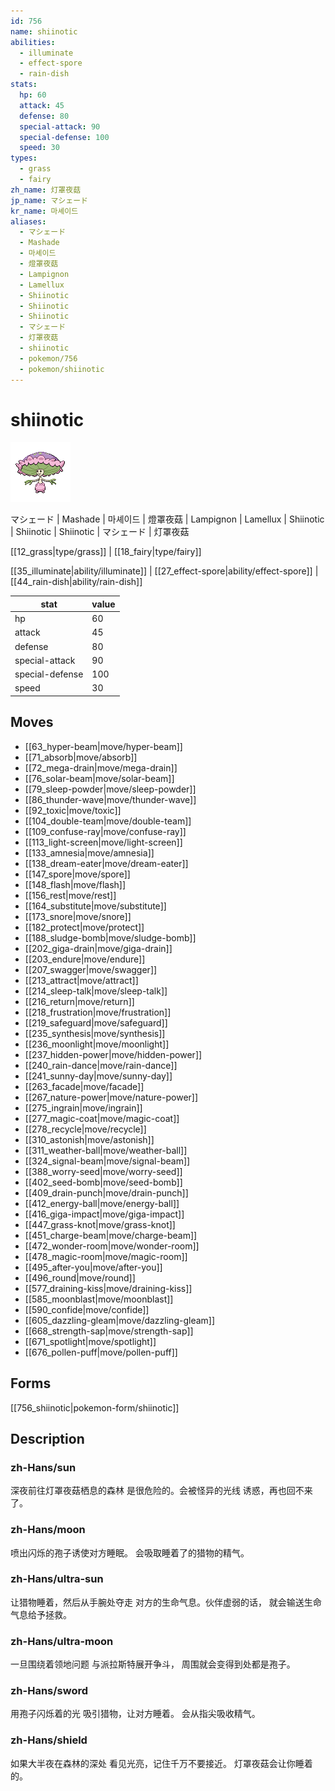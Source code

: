 ```yaml
---
id: 756
name: shiinotic
abilities:
  - illuminate
  - effect-spore
  - rain-dish
stats:
  hp: 60
  attack: 45
  defense: 80
  special-attack: 90
  special-defense: 100
  speed: 30
types:
  - grass
  - fairy
zh_name: 灯罩夜菇
jp_name: マシェード
kr_name: 마셰이드
aliases:
  - マシェード
  - Mashade
  - 마셰이드
  - 燈罩夜菇
  - Lampignon
  - Lamellux
  - Shiinotic
  - Shiinotic
  - Shiinotic
  - マシェード
  - 灯罩夜菇
  - shiinotic
  - pokemon/756
  - pokemon/shiinotic
---
```

# shiinotic

![](https://raw.githubusercontent.com/PokeAPI/sprites/master/sprites/pokemon/756.png)

マシェード | Mashade | 마셰이드 | 燈罩夜菇 | Lampignon | Lamellux | Shiinotic | Shiinotic | Shiinotic | マシェード | 灯罩夜菇

[[12_grass|type/grass]] | [[18_fairy|type/fairy]]

[[35_illuminate|ability/illuminate]] | [[27_effect-spore|ability/effect-spore]] | [[44_rain-dish|ability/rain-dish]]

|stat|value|
|---|---|
|hp|60|
|attack|45|
|defense|80|
|special-attack|90|
|special-defense|100|
|speed|30|


## Moves

- [[63_hyper-beam|move/hyper-beam]]
- [[71_absorb|move/absorb]]
- [[72_mega-drain|move/mega-drain]]
- [[76_solar-beam|move/solar-beam]]
- [[79_sleep-powder|move/sleep-powder]]
- [[86_thunder-wave|move/thunder-wave]]
- [[92_toxic|move/toxic]]
- [[104_double-team|move/double-team]]
- [[109_confuse-ray|move/confuse-ray]]
- [[113_light-screen|move/light-screen]]
- [[133_amnesia|move/amnesia]]
- [[138_dream-eater|move/dream-eater]]
- [[147_spore|move/spore]]
- [[148_flash|move/flash]]
- [[156_rest|move/rest]]
- [[164_substitute|move/substitute]]
- [[173_snore|move/snore]]
- [[182_protect|move/protect]]
- [[188_sludge-bomb|move/sludge-bomb]]
- [[202_giga-drain|move/giga-drain]]
- [[203_endure|move/endure]]
- [[207_swagger|move/swagger]]
- [[213_attract|move/attract]]
- [[214_sleep-talk|move/sleep-talk]]
- [[216_return|move/return]]
- [[218_frustration|move/frustration]]
- [[219_safeguard|move/safeguard]]
- [[235_synthesis|move/synthesis]]
- [[236_moonlight|move/moonlight]]
- [[237_hidden-power|move/hidden-power]]
- [[240_rain-dance|move/rain-dance]]
- [[241_sunny-day|move/sunny-day]]
- [[263_facade|move/facade]]
- [[267_nature-power|move/nature-power]]
- [[275_ingrain|move/ingrain]]
- [[277_magic-coat|move/magic-coat]]
- [[278_recycle|move/recycle]]
- [[310_astonish|move/astonish]]
- [[311_weather-ball|move/weather-ball]]
- [[324_signal-beam|move/signal-beam]]
- [[388_worry-seed|move/worry-seed]]
- [[402_seed-bomb|move/seed-bomb]]
- [[409_drain-punch|move/drain-punch]]
- [[412_energy-ball|move/energy-ball]]
- [[416_giga-impact|move/giga-impact]]
- [[447_grass-knot|move/grass-knot]]
- [[451_charge-beam|move/charge-beam]]
- [[472_wonder-room|move/wonder-room]]
- [[478_magic-room|move/magic-room]]
- [[495_after-you|move/after-you]]
- [[496_round|move/round]]
- [[577_draining-kiss|move/draining-kiss]]
- [[585_moonblast|move/moonblast]]
- [[590_confide|move/confide]]
- [[605_dazzling-gleam|move/dazzling-gleam]]
- [[668_strength-sap|move/strength-sap]]
- [[671_spotlight|move/spotlight]]
- [[676_pollen-puff|move/pollen-puff]]

## Forms



[[756_shiinotic|pokemon-form/shiinotic]]

## Description

### zh-Hans/sun

深夜前往灯罩夜菇栖息的森林
是很危险的。会被怪异的光线
诱惑，再也回不来了。

### zh-Hans/moon

喷出闪烁的孢子诱使对方睡眠。
会吸取睡着了的猎物的精气。

### zh-Hans/ultra-sun

让猎物睡着，然后从手腕处夺走
对方的生命气息。伙伴虚弱的话，
就会输送生命气息给予拯救。

### zh-Hans/ultra-moon

一旦围绕着领地问题
与派拉斯特展开争斗，
周围就会变得到处都是孢子。

### zh-Hans/sword

用孢子闪烁着的光
吸引猎物，让对方睡着。
会从指尖吸收精气。

### zh-Hans/shield

如果大半夜在森林的深处
看见光亮，记住千万不要接近。
灯罩夜菇会让你睡着的。


